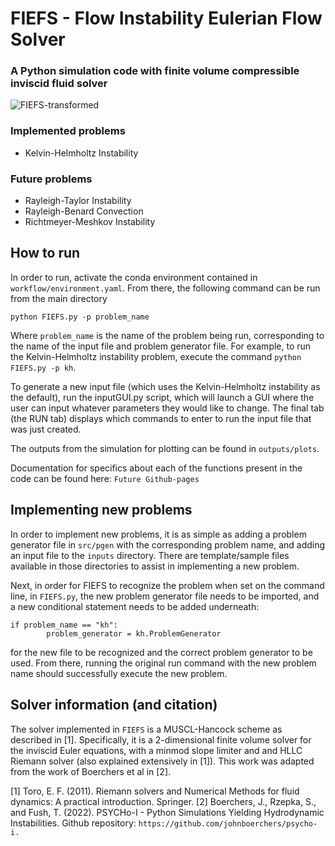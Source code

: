 # FIEFS - **F**low **I**nstability **E**ulerian **F**low **S**olver
### A Python simulation code with finite volume compressible inviscid fluid solver

![FIEFS-transformed](https://github.com/mw6136/FIEFS/assets/144184708/551dec1f-3358-4db5-9467-bd22e2f75cd4)

### Implemented problems
- Kelvin-Helmholtz Instability
### Future problems
- Rayleigh-Taylor Instability
- Rayleigh-Benard Convection
- Richtmeyer-Meshkov Instability

## How to run

In order to run, activate the conda environment contained in `workflow/environment.yaml`. From there, the following command can be run from the main directory

```python FIEFS.py -p problem_name```

Where `problem_name` is the name of the problem being run, corresponding to the name of the input file and problem generator file. For example, to run the Kelvin-Helmholtz instability problem, execute the command `python FIEFS.py -p kh`.

To generate a new input file (which uses the Kelvin-Helmholtz instability as the default), run the inputGUI.py script, which will launch a GUI where the user can input whatever parameters they would like to change. The final tab (the RUN tab) displays which commands to enter to run the input file that was just created.

The outputs from the simulation for plotting can be found in `outputs/plots`.

Documentation for specifics about each of the functions present in the code can be found here: `Future Github-pages`

## Implementing new problems

In order to implement new problems, it is as simple as adding a problem generator file in `src/pgen` with the corresponding problem name, and adding an input file to the `inputs` directory. There are template/sample files available in those directories to assist in implementing a new problem.

Next, in order for FIEFS to recognize the problem when set on the command line, in `FIEFS.py`, the new problem generator file needs to be imported, and a new conditional statement needs to be added underneath:

```
if problem_name == "kh":
        problem_generator = kh.ProblemGenerator
```

for the new file to be recognized and the correct problem generator to be used. From there, running the original run command with the new problem name should successfully execute the new problem.

## Solver information (and citation)

The solver implemented in `FIEFS` is a MUSCL-Hancock scheme as described in [1]. Specifically, it is a 2-dimensional finite volume solver for the inviscid Euler equations, with a minmod slope limiter and and HLLC Riemann solver (also explained extensively in [1]). This work was adapted from the work of Boerchers et al in [2].

[1] Toro, E. F. (2011). Riemann solvers and Numerical Methods for fluid dynamics: A practical introduction. Springer.
[2] Boerchers, J., Rzepka, S., and Fush, T. (2022). PSYCHo-I - Python Simulations Yielding Hydrodynamic Instabilities. Github repository: `https://github.com/johnboerchers/psycho-i.`
